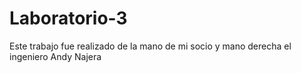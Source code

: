 # Laboratorio-3

Este trabajo fue realizado de la mano de mi socio y mano derecha el ingeniero Andy Najera
